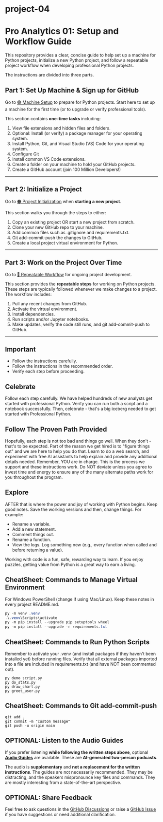 # project-04

# Pro Analytics 01: Setup and Workflow Guide

This repository provides a clear, concise guide to help set up a machine for Python projects, 
initialize a new Python project, and follow a repeatable project workflow 
when developing professional Python projects. 

The instructions are divided into three parts.

## Part 1: Set Up Machine & Sign up for GitHub
Go to [🟢 Machine Setup](01-machine-setup/MACHINE-SETUP.md) to prepare for Python projects.
Start here to set up a machine for the first time (or to upgrade or verify professional tools).

This section contains **one-time tasks** including:
1. View file extensions and hidden files and folders.
2. Optional: Install (or verify) a package manager for your operating system.
3. Install Python, Git, and Visual Studio (VS) Code for your operating system.
4. Configure Git
5. Install common VS Code extensions.
6. Create a folder on your machine to hold your GitHub projects. 
7. Create a GitHub account (join 100 Million Developers!)

---

## Part 2: Initialize a Project
Go to [🟠 Project Initialization](02-project-initialization/PROJECT-INITIALIZATION.md)  when **starting a new project**.

This section walks you through the steps to either:
1. Copy an existing project OR start a new project from scratch.
2. Clone your new GitHub repo to your machine. 
3. Add common files such as .gitignore and requirements.txt.
4. Git add-commit-push the changes to GitHub.
5. Create a local project virtual environment for Python.

---

## Part 3: Work on the Project Over Time
Go to [🔵 Repeatable Workflow](03-repeatable-workflow/REPEATABLE-WORKFLOW.md) for ongoing project development.

This section provides the **repeatable steps** for working on Python projects. 
These steps are typically followed whenever we make changes to a project. The workflow includes:
1. Pull any recent changes from GitHub.
2. Activate the virtual environment.
3. Install dependencies.
4. Run scripts and/or Jupyter notebooks.
5. Make updates, verify the code still runs, and git add-commit-push to GitHub. 

---

## Important

- Follow the instructions carefully.
- Follow the instructions in the recommended order.
- Verify each step before proceeding. 

## Celebrate
Follow each step carefully. 
We have helped hundreds of new analysts get started with professional Python. 
Verify you can run both a script and a notebook successfully. 
Then, celebrate - that's a big iceberg needed to get started with Professional Python.

## Follow The Proven Path Provided
Hopefully, each step is not too bad and things go well. 
When they don't - that's to be expected. 
Part of the reason we get hired is to "figure things out" and we are here to help you do that. 
Learn to do a web search, and experiment with free AI assistants to help explain and provide any additional details needed. 
Remember, YOU are in charge. 
This is the process we support and these instructions work. 
Do NOT deviate unless you agree to invest time and energy to ensure any of the many alternate paths work for you throughout the program. 

## Explore

AFTER that is where the power and joy of working with Python begins. 
Keep good notes. 
Save the working versions and then, change things. For example:

- Rename a variable. 
- Add a new statement. 
- Comment things out.
- Rename a function. 
- View the logs. Log something new (e.g., every function when called and before returning a value).

Working with code is a fun, safe, rewarding way to learn. 
If you enjoy puzzles, getting value from Python is a great way to earn a living. 

## CheatSheet: Commands to Manage Virtual Environment

For Windows PowerShell (change if using Mac/Linux). 
Keep these notes in every project README.md.

```powershell
py -m venv .venv
.\.venv\Scripts\activate
py -m pip install --upgrade pip setuptools wheel
py -m pip install --upgrade -r requirements.txt
```

## CheatSheet: Commands to Run Python Scripts

Remember to activate your .venv (and install packages if they haven't been installed yet) before running files.
Verify that all external packages imported into a file are included in requirements.txt (and have NOT been commented out).

```shell
py demo_script.py
py do_stats.py
py draw_chart.py
py greet_user.py
```

## CheatSheet: Commands to Git add-commit-push

```shell
git add .
git commit -m "custom message"
git push -u origin main
```

## OPTIONAL: Listen to the Audio Guides

If you prefer listening **while following the written steps above**, optional [**Audio Guides**](https://denisecase.github.io/pro-analytics-01-audio-guides/) are available. These are **AI-generated two-person podcasts**.

The audio is **supplementary** and **not a replacement for the written instructions**.
The guides are not necessarily recommended. They may be distracting, and the speakers mispronounce key files and commands.
They are mostly interesting from a state-of-the-art perspective.

## OPTIONAL: Share Feedback

Feel free to ask questions in the [GitHub Discussions](https://github.com/denisecase/pro-analytics-01/discussions) or raise a [GitHub Issue](https://github.com/denisecase/pro-analytics-01/issues) if you have suggestions or need additional clarification. 